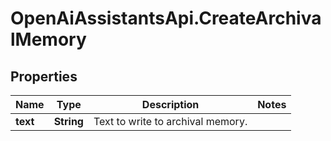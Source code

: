 # OpenAiAssistantsApi.CreateArchivalMemory

## Properties

Name | Type | Description | Notes
------------ | ------------- | ------------- | -------------
**text** | **String** | Text to write to archival memory. | 


